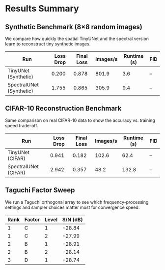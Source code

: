 # Results Summary

## Synthetic Benchmark (8×8 random images)
We compare how quickly the spatial TinyUNet and the spectral version learn to reconstruct tiny synthetic images.

| Run | Loss Drop | Final Loss | Images/s | Runtime (s) | FID |
| --- | --- | --- | --- | --- | --- |
| TinyUNet (Synthetic) | 0.200 | 0.878 | 801.9 | 3.6 | – |
| SpectralUNet (Synthetic) | 1.755 | 0.865 | 305.9 | 9.4 | – |

## CIFAR-10 Reconstruction Benchmark
Same comparison on real CIFAR-10 data to show the accuracy vs. training speed trade-off.

| Run | Loss Drop | Final Loss | Images/s | Runtime (s) | FID |
| --- | --- | --- | --- | --- | --- |
| TinyUNet (CIFAR) | 0.941 | 0.182 | 102.6 | 62.4 | – |
| SpectralUNet (CIFAR) | 2.942 | 0.357 | 48.2 | 132.8 | – |

## Taguchi Factor Sweep
We run a Taguchi orthogonal array to see which frequency-processing settings and sampler choices matter most for convergence speed.

| Rank | Factor | Level | S/N (dB) |
| --- | --- | --- | --- |
| 1 | C | 1 | -28.84 |
| 1 | C | 2 | -27.99 |
| 2 | B | 1 | -28.91 |
| 2 | B | 2 | -28.14 |
| 3 | D | 1 | -28.74 |
